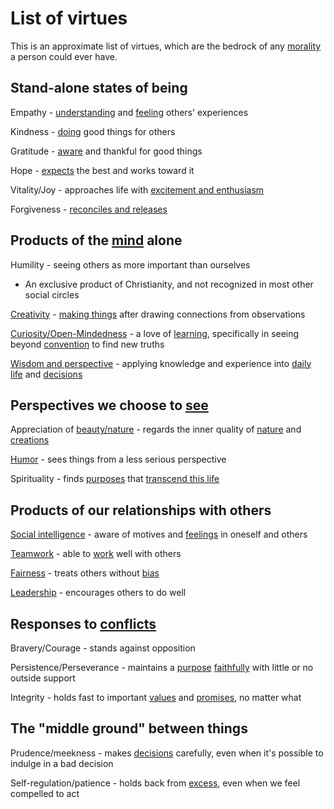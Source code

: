 
# List of virtues

This is an approximate list of virtues, which are the bedrock of any [morality](morality.md) a person could ever have.

## Stand-alone states of being

Empathy - [understanding](understanding.md) and [feeling](mind-feelings.md) others' experiences

Kindness - [doing](results.md) good things for others

Gratitude - [aware](awareness.md) and thankful for good things

Hope - [expects](imagination.md) the best and works toward it

Vitality/Joy - approaches life with [excitement and enthusiasm](mind-feelings-happiness.md)

Forgiveness - [reconciles and releases](mind-feelings-happiness-stress.md)

## Products of the [mind](understanding.md) alone

Humility - seeing others as more important than ourselves

- An exclusive product of Christianity, and not recognized in most other social circles

[Creativity](mind-creativity.md) - [making things](creations.md) after drawing connections from observations

[Curiosity/Open-Mindedness](purpose.md) - a love of [learning](understanding.md), specifically in seeing beyond [convention](people-culture.md) to find new truths

[Wisdom and perspective](understanding.md) - applying knowledge and experience into [daily life](habits.md) and [decisions](people-decisions.md)

## Perspectives we choose to [see](people-image-why.md)

Appreciation of [beauty/nature](values-quality.md) - regards the inner quality of [nature](reality.md) and [creations](creations.md)

[Humor](humor.md) - sees things from a less serious perspective

Spirituality - finds [purposes](purpose.md) that [transcend this life](legacy.md)

## Products of our relationships with others

[Social intelligence](people-boundaries-why.md) - aware of motives and [feelings](mind-feelings.md) in oneself and others

[Teamwork](people-boundaries-why.md) - able to [work](results.md) well with others

[Fairness](morality-justice.md) - treats others without [bias](people-image-why.md)

[Leadership](influence.md) - encourages others to do well

## Responses to [conflicts](people-conflicts-inner.md)

Bravery/Courage - stands against opposition

Persistence/Perseverance - maintains a [purpose](purpose.md) [faithfully](understanding-certainty.md) with little or no outside support

Integrity - holds fast to important [values](values.md) and [promises](people-contracts.md), no matter what

## The "middle ground" between things

Prudence/meekness - makes [decisions](people-decisions.md) carefully, even when it's possible to indulge in a bad decision

Self-regulation/patience - holds back from [excess](addiction.md), even when we feel compelled to act
